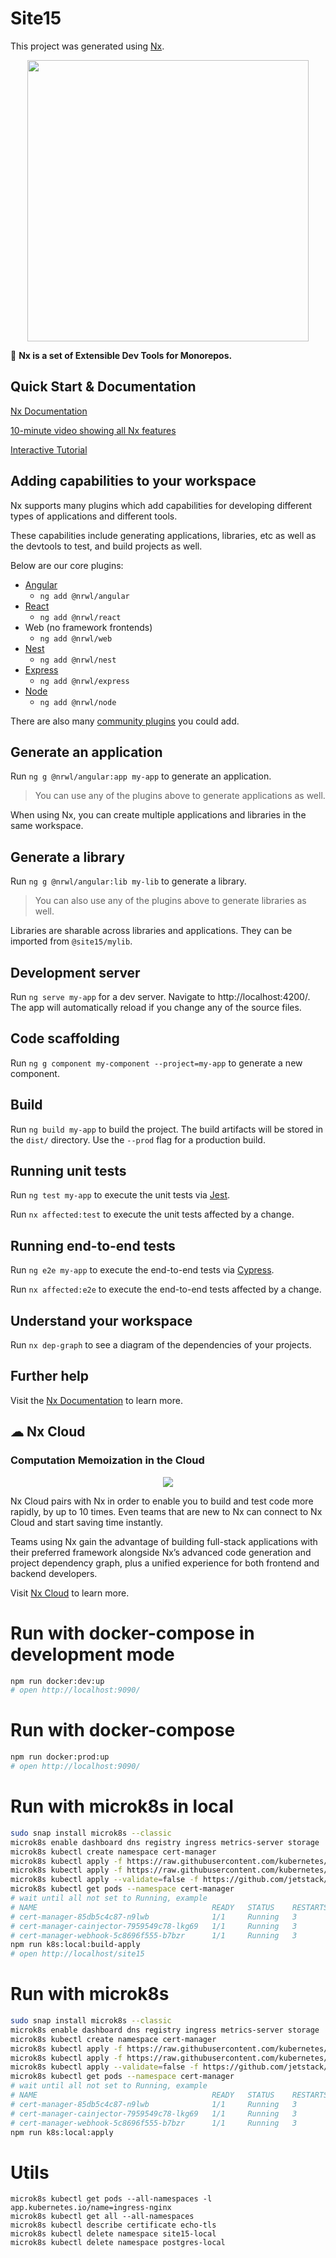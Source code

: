 # Site15

This project was generated using [Nx](https://nx.dev).

<p align="center"><img src="https://raw.githubusercontent.com/nrwl/nx/master/images/nx-logo.png" width="450"></p>

🔎 **Nx is a set of Extensible Dev Tools for Monorepos.**

## Quick Start & Documentation

[Nx Documentation](https://nx.dev/angular)

[10-minute video showing all Nx features](https://nx.dev/angular/getting-started/what-is-nx)

[Interactive Tutorial](https://nx.dev/angular/tutorial/01-create-application)

## Adding capabilities to your workspace

Nx supports many plugins which add capabilities for developing different types of applications and different tools.

These capabilities include generating applications, libraries, etc as well as the devtools to test, and build projects as well.

Below are our core plugins:

- [Angular](https://angular.io)
  - `ng add @nrwl/angular`
- [React](https://reactjs.org)
  - `ng add @nrwl/react`
- Web (no framework frontends)
  - `ng add @nrwl/web`
- [Nest](https://nestjs.com)
  - `ng add @nrwl/nest`
- [Express](https://expressjs.com)
  - `ng add @nrwl/express`
- [Node](https://nodejs.org)
  - `ng add @nrwl/node`

There are also many [community plugins](https://nx.dev/nx-community) you could add.

## Generate an application

Run `ng g @nrwl/angular:app my-app` to generate an application.

> You can use any of the plugins above to generate applications as well.

When using Nx, you can create multiple applications and libraries in the same workspace.

## Generate a library

Run `ng g @nrwl/angular:lib my-lib` to generate a library.

> You can also use any of the plugins above to generate libraries as well.

Libraries are sharable across libraries and applications. They can be imported from `@site15/mylib`.

## Development server

Run `ng serve my-app` for a dev server. Navigate to http://localhost:4200/. The app will automatically reload if you change any of the source files.

## Code scaffolding

Run `ng g component my-component --project=my-app` to generate a new component.

## Build

Run `ng build my-app` to build the project. The build artifacts will be stored in the `dist/` directory. Use the `--prod` flag for a production build.

## Running unit tests

Run `ng test my-app` to execute the unit tests via [Jest](https://jestjs.io).

Run `nx affected:test` to execute the unit tests affected by a change.

## Running end-to-end tests

Run `ng e2e my-app` to execute the end-to-end tests via [Cypress](https://www.cypress.io).

Run `nx affected:e2e` to execute the end-to-end tests affected by a change.

## Understand your workspace

Run `nx dep-graph` to see a diagram of the dependencies of your projects.

## Further help

Visit the [Nx Documentation](https://nx.dev/angular) to learn more.

## ☁ Nx Cloud

### Computation Memoization in the Cloud

<p align="center"><img src="https://raw.githubusercontent.com/nrwl/nx/master/images/nx-cloud-card.png"></p>

Nx Cloud pairs with Nx in order to enable you to build and test code more rapidly, by up to 10 times. Even teams that are new to Nx can connect to Nx Cloud and start saving time instantly.

Teams using Nx gain the advantage of building full-stack applications with their preferred framework alongside Nx’s advanced code generation and project dependency graph, plus a unified experience for both frontend and backend developers.

Visit [Nx Cloud](https://nx.app/) to learn more.

# Run with docker-compose in development mode
```bash
npm run docker:dev:up
# open http://localhost:9090/
```

# Run with docker-compose
```bash
npm run docker:prod:up
# open http://localhost:9090/
```

# Run with microk8s in local

```bash
sudo snap install microk8s --classic
microk8s enable dashboard dns registry ingress metrics-server storage
microk8s kubectl create namespace cert-manager
microk8s kubectl apply -f https://raw.githubusercontent.com/kubernetes/ingress-nginx/nginx-0.26.1/deploy/static/mandatory.yaml
microk8s kubectl apply -f https://raw.githubusercontent.com/kubernetes/ingress-nginx/nginx-0.26.1/deploy/static/provider/cloud-generic.yaml
microk8s kubectl apply --validate=false -f https://github.com/jetstack/cert-manager/releases/download/v0.12.0/cert-manager.yaml
microk8s kubectl get pods --namespace cert-manager
# wait until all not set to Running, example
# NAME                                       READY   STATUS    RESTARTS   AGE
# cert-manager-85db5c4c87-n9lwb              1/1     Running   3          7d9h
# cert-manager-cainjector-7959549c78-lkg69   1/1     Running   3          7d9h
# cert-manager-webhook-5c8696f555-b7bzr      1/1     Running   3          7d9h
npm run k8s:local:build-apply
# open http://localhost/site15
```

# Run with microk8s

```bash
sudo snap install microk8s --classic
microk8s enable dashboard dns registry ingress metrics-server storage
microk8s kubectl create namespace cert-manager
microk8s kubectl apply -f https://raw.githubusercontent.com/kubernetes/ingress-nginx/nginx-0.26.1/deploy/static/mandatory.yaml
microk8s kubectl apply -f https://raw.githubusercontent.com/kubernetes/ingress-nginx/nginx-0.26.1/deploy/static/provider/cloud-generic.yaml
microk8s kubectl apply --validate=false -f https://github.com/jetstack/cert-manager/releases/download/v0.12.0/cert-manager.yaml
microk8s kubectl get pods --namespace cert-manager
# wait until all not set to Running, example
# NAME                                       READY   STATUS    RESTARTS   AGE
# cert-manager-85db5c4c87-n9lwb              1/1     Running   3          7d9h
# cert-manager-cainjector-7959549c78-lkg69   1/1     Running   3          7d9h
# cert-manager-webhook-5c8696f555-b7bzr      1/1     Running   3          7d9h
npm run k8s:local:apply
```

# Utils
```
microk8s kubectl get pods --all-namespaces -l app.kubernetes.io/name=ingress-nginx
microk8s kubectl get all --all-namespaces
microk8s kubectl describe certificate echo-tls
microk8s kubectl delete namespace site15-local
microk8s kubectl delete namespace postgres-local
```